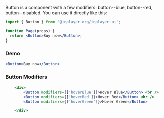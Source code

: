 Button is a component with a few modifiers: button--blue, button--red, button--disabled. You can use it directly like this:

```jsx static
import { Button } from '@inplayer-org/inplayer-ui';

function Page(props) {
  return <Button>Buy now</Button>;
}
```

### Demo

```jsx
<Button>Buy now</Button>
```

### Button Modifiers
```jsx
    <div>
        <Button modifiers={['hoverBlue']}>Hover Blue</Button> <br />
        <Button modifiers={['hoverRed']}>Hover Red</Button> <br />
        <Button modifiers={['hoverGreen']}>Hover Green</Button>

    </div>
```
